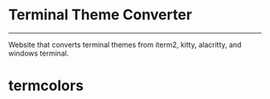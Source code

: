 # Terminal Theme Converter
-------------------------------

Website that converts terminal themes from iterm2, kitty, alacritty, and windows terminal.
# termcolors

